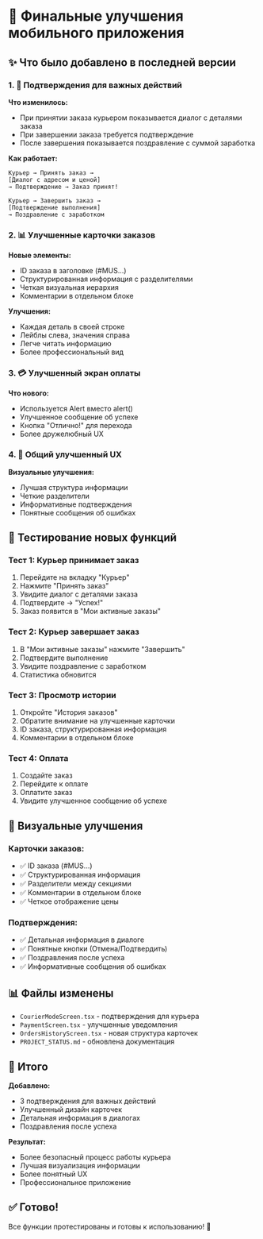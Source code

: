 # 🎉 Финальные улучшения мобильного приложения

## ✨ Что было добавлено в последней версии

### 1. 🔐 Подтверждения для важных действий

**Что изменилось:**
- При принятии заказа курьером показывается диалог с деталями заказа
- При завершении заказа требуется подтверждение
- После завершения показывается поздравление с суммой заработка

**Как работает:**
```
Курьер → Принять заказ →
[Диалог с адресом и ценой]
→ Подтверждение → Заказ принят!

Курьер → Завершить заказ →
[Подтверждение выполнения]
→ Поздравление с заработком
```

### 2. 📊 Улучшенные карточки заказов

**Новые элементы:**
- ID заказа в заголовке (#MUS...)
- Структурированная информация с разделителями
- Четкая визуальная иерархия
- Комментарии в отдельном блоке

**Улучшения:**
- Каждая деталь в своей строке
- Лейблы слева, значения справа
- Легче читать информацию
- Более профессиональный вид

### 3. 💳 Улучшенный экран оплаты

**Что нового:**
- Используется Alert вместо alert()
- Улучшенное сообщение об успехе
- Кнопка "Отлично!" для перехода
- Более дружелюбный UX

### 4. 🎨 Общий улучшенный UX

**Визуальные улучшения:**
- Лучшая структура информации
- Четкие разделители
- Информативные подтверждения
- Понятные сообщения об ошибках

## 📱 Тестирование новых функций

### Тест 1: Курьер принимает заказ
1. Перейдите на вкладку "Курьер"
2. Нажмите "Принять заказ"
3. Увидите диалог с деталями заказа
4. Подтвердите → "Успех!"
5. Заказ появится в "Мои активные заказы"

### Тест 2: Курьер завершает заказ
1. В "Мои активные заказы" нажмите "Завершить"
2. Подтвердите выполнение
3. Увидите поздравление с заработком
4. Статистика обновится

### Тест 3: Просмотр истории
1. Откройте "История заказов"
2. Обратите внимание на улучшенные карточки
3. ID заказа, структурированная информация
4. Комментарии в отдельном блоке

### Тест 4: Оплата
1. Создайте заказ
2. Перейдите к оплате
3. Оплатите заказ
4. Увидите улучшенное сообщение об успехе

## 🎨 Визуальные улучшения

### Карточки заказов:
- ✅ ID заказа (#MUS...)
- ✅ Структурированная информация
- ✅ Разделители между секциями
- ✅ Комментарии в отдельном блоке
- ✅ Четкое отображение цены

### Подтверждения:
- ✅ Детальная информация в диалоге
- ✅ Понятные кнопки (Отмена/Подтвердить)
- ✅ Поздравления после успеха
- ✅ Информативные сообщения об ошибках

## 📊 Файлы изменены

- `CourierModeScreen.tsx` - подтверждения для курьера
- `PaymentScreen.tsx` - улучшенные уведомления
- `OrdersHistoryScreen.tsx` - новая структура карточек
- `PROJECT_STATUS.md` - обновлена документация

## 🚀 Итого

**Добавлено:**
- 3 подтверждения для важных действий
- Улучшенный дизайн карточек
- Детальная информация в диалогах
- Поздравления после успеха

**Результат:**
- Более безопасный процесс работы курьера
- Лучшая визуализация информации
- Более понятный UX
- Профессиональное приложение

## ✅ Готово!

Все функции протестированы и готовы к использованию! 🎉

